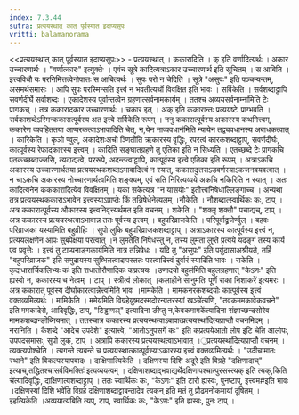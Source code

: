 ```yaml
---
index: 7.3.44
sutra: प्रत्ययस्थात्‌ कात्‌ पूर्वस्यात इदाप्यसुपः
vritti: balamanorama
---
```


<<प्रत्ययस्थात् कात् पूर्वस्यात इदाप्यसुपः>> - प्रत्ययस्थात् । ककारादिति । क् इति वर्णादित्यर्थः । अकार उच्चारणार्थः । "वर्णात्कारः" इत्युक्तेः । एवंच सूत्रे कादित्यत्राऽकार उच्चारणार्थ इति सूचितम् । स आबिति । इत्त्वविधौ यः परनिमित्तत्वेनोपात्तः स आबित्यर्थः । सुपः परो न चेदिति । सूत्रे "असुपः" इति पञ्चम्यन्तम्, असमर्थसमासः । आपि सुपः परस्मिन्सति इत्त्वं न भवतीत्यर्थो विवक्षित इति भावः । सर्विकेति । सर्वशब्दाट्टापि सवर्णदीर्घे सर्वाशब्दः । एकादेशस्य पूर्वान्तत्वेन ग्रहणात्सर्वनामकार्यम् । ततश्च अव्ययसर्वनाम्ना॑मिति टेः प्रागकच् । तत्र ककारादकार उच्चारणार्थः । चकार इत् । अक् इति ककारान्तः प्रत्ययष्टेः प्राग्भवति । सर्वकाशब्देऽस्मिन्ककारात्पूर्वस्य अत इत्त्वे सर्विकेति रूपम् । ननु ककारात्पूर्वस्य अकारस्य कथमित्त्वम्, ककारेण व्यवहिततया आप्परकत्वाऽभावादिति चेत्, न,येन नाव्यवधान॑मिति न्यायेन तद्व्यवधानस्य अबाधकत्वात् । कारिकेति । कृञो ण्वुल्, अकादेशःअचो ञ्णिती॑ति ऋकारस्य वृद्धिः, रपरत्वं कारकशब्दाट्टाप्, सवर्णदीर्घः, कात्पूर्वस्य रेफादकारस्य इत्त्वम् । कादिति सङ्घातग्रहणे तु एतिका इति न सिध्यति । एतच्छब्दे टेः प्रागकचि एतकच्छब्दाज्जसि, त्यदाद्यत्वे, पररूपे, अदन्तत्वाट्टापि, कात्पूर्वस्य इत्त्वे एतिका इति रूपम् । अत्राऽकचि अकारस्य उच्चारणार्थतया प्रत्ययस्थकशब्दाऽभावादित्त्वं न स्यात्, ककारादुत्तराऽडवर्णस्याऽकजनवयवत्वात् । न चाऽकचि अकारस्य नोच्चारणार्थत्वमिति शङ्क्यम्, एवं सति निरित्यव्यये अकचि नकिरिति न स्यात् । अतः कादित्यनेन कककारादित्येव विवक्षितम् । यका सकेत्यत्र "न यासयोः" इतीत्त्वनिषेधाल्लिङ्गाच्च । अन्यथा तत्र प्रत्ययस्थककाराऽभावेन इत्त्वस्याऽप्राप्तेः किं तन्निषेधेनेत्यलम् ।नौकेति । नौशब्दात्स्वार्थिकः कः, टाप् । अत्र ककारात्पूर्वस्य औकारस्य इत्त्वनिवृत्त्यर्थमत इति वचनम् । शकेति । "शक्लृ शक्तौ" पचाद्यच्, टाप् । अत्र ककारस्य प्रत्ययस्थत्वाऽभावान्न ततः पूर्वस्य इत्त्वम् । बहुपरिव्राजकेति । परिपूर्वाद्व्रजेर्ण्वुल् । बहवः परिव्राजका यस्यामिति बहुव्रीहिः । सुपो लुकि बहुपरिव्राजकशब्दाट्टाप् । अत्राऽकारस्य कात्पूर्वस्य इत्त्वं न, प्रत्ययलक्षणेन आपः सुबपेक्षया परत्वात् ।न लुमते॑ति निषेधस्तु न, तस्य लुमता लुप्ते प्रत्यये यदङ्गं तस्य कार्य एव प्रवृत्तेः । इत्त्वं तु टाप्यनाङ्गकार्यमिति नात्र तन्निषेधः । यदि तु "असुपः" इति पर्युदासाअश्रीयते, तर्हि "बहुपरिव्राजक" इति समुदायस्य सुब्भिन्नत्वादापस्ततः परत्वादित्त्वं दुर्वारं स्यादिति भावः । राकेति ।कृदाधारार्चिकलिभ्यः कः॑ इति राधातोरौणादिकः कप्रत्ययः ।उणादयो बहुल॑मिति बहुलग्रहणात् "केऽणः" इति ह्यस्वो न, ककारस्य च नेत्वम् । टाप् । स्त्रीत्वं लोकात् ।कलाहीने सानुमतिः पूर्णे राका निशाकरे॑ इत्यमरः । अत्र ककारात् पूर्वस्य दीर्घाकारत्वान्नेत्त्वमिति भावः ।मामकेति । मामकनरकशब्दयोः कात्पूर्वस्य इत्त्वं वक्तव्यमित्यर्थः । मामिकेति । ममेयमिति विग्रहेयुष्मदस्मदोरन्यतरस्यां खञ्चे॑त्यणि, "तवकममकावेकवचने" इति ममकादेसे, आदिवृद्धिः, टाप्, "टिड्ढाणञ्" इत्यादिना ङीप्तु न,केवकमामके॑त्यादिना संज्ञाच्छन्दसोरेव मामकशब्दान्ङीब्नियमात् । ततस्चात्र ककारस्य प्रत्ययस्थत्वाऽबावात्प्रत्ययस्था॑दित्यप्राप्तौ वचनमिदम् । नरानिति । कैशब्दे "आदेच उपदेशे" इत्यात्त्वे, "आतोऽनुपसर्गे कः" इति कप्रत्ययेआतो लोप इटि चे॑ति आलोपः, उपपदसमासः, सुपो लुक्, टाप् । अत्रापि ककारस्य प्रत्ययस्थत्वाऽभावात् ।॒प्रत्ययस्था॑दित्यप्राप्तौ वचनम् । त्यक्त्यपोश्चेति । त्यगन्ते त्यबन्ते च प्रत्ययस्थात्कात्पूर्वस्याऽकारस्य इत्त्वं वक्तव्यमित्यर्थः । "उदीचामातः स्थाने" इति विकल्पस्यापवादः । दाक्षिणात्यिकेति । दक्षिणस्या दिशि अदूरे इति विग्रहे "दक्षिणादाच्" इत्याच्,तद्धितश्चासर्वविभक्तिः॑ इत्यव्ययत्वम् । दक्षिणाशब्दाद्भवाद्यर्थेदक्षिणापश्चात्पुरसस्त्यक् इति त्यक्,किति चे॑त्यादिवृद्धिः, दाक्षिणात्यशब्दाट्टाप् । ततः स्वार्थिकः कः, "केऽणः" इति टारो ह्यस्वः, पुनष्टाप्, इत्त्वम#इति भावः ।दक्षिणस्यां दिशि भवे॑ति विग्रहे दक्षिणाशब्दाट्टाबन्तादेव त्यकन् इति मतं तु प्रौढमनोकमायां दूषितम् । इहत्यिकेति ।अव्ययात्य॑बिति त्यप्, टाप्, स्वार्थिकः कः, "केऽणः" इति ह्यस्वः, पुनः टाप् । 